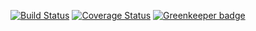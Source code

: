[![Build Status](https://travis-ci.org/christophersmith262/yarn-versions.svg?branch=master)](https://travis-ci.org/christophersmith262/yarn-versions)
[![Coverage Status](https://coveralls.io/repos/github/christophersmith262/yarn-versions/badge.svg?branch=master)](https://coveralls.io/github/christophersmith262/yarn-versions?branch=master) [![Greenkeeper badge](https://badges.greenkeeper.io/christophersmith262/yarn-versions.svg)](https://greenkeeper.io/)
